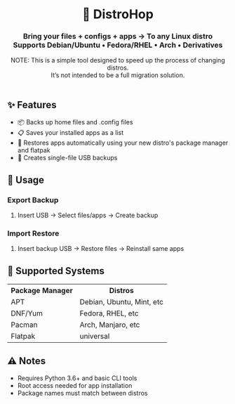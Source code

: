 <h1 align="center">🐧 DistroHop</h1>
<h3 align="center">Bring your files + configs + apps → To any Linux distro</strong><br>
  Supports Debian/Ubuntu • Fedora/RHEL • Arch • Derivatives</h3>

<div align="center">
NOTE: This is a simple tool designed to speed up the process of changing distros.
<br>It’s not intended to be a full migration solution.
</div>
<br>

<h2>✨ Features</h2>
<ul>
  <li>📦 Backs up home files and .config files</li>
  <li>📋 Saves your installed apps as a list</li>
  <li>🔄 Restores apps automatically using your new distro's package manager and flatpak</li>
  <li>💾 Creates single-file USB backups</li>
</ul>

<h2>🔧 Usage</h2>
<h3>Export Backup</h3>
<ol>
  <li>Insert USB → Select files/apps → Create backup</li>
</ol>

<h3>Import Restore</h3>
<ol>
  <li>Insert backup USB → Restore files → Reinstall same apps</li>
</ol>

<h2>📌 Supported Systems</h2>
<table>
  <tr>
    <th>Package Manager</th>
    <th>Distros</th>
  </tr>
  <tr>
    <td>APT</td>
    <td>Debian, Ubuntu, Mint, etc</td>
  </tr>
  <tr>
    <td>DNF/Yum</td>
    <td>Fedora, RHEL, etc</td>
  </tr>
  <tr>
    <td>Pacman</td>
    <td>Arch, Manjaro, etc</td>
  </tr>
  <tr>
    <td>Flatpak</td>
    <td>universal</td>
  </tr>
</table>

<h2>⚠️ Notes</h2>
<ul>
  <li>Requires Python 3.6+ and basic CLI tools</li>
  <li>Root access needed for app installation</li>
  <li>Package names must match between distros</li>
</ul>
